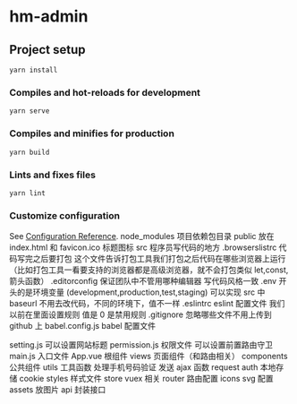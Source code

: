 # hm-admin

## Project setup

```
yarn install
```

### Compiles and hot-reloads for development

```
yarn serve
```

### Compiles and minifies for production

```
yarn build
```

### Lints and fixes files

```
yarn lint
```

### Customize configuration

See [Configuration Reference](https://cli.vuejs.org/config/).
node_modules 项目依赖包目录
public 放在 index.html 和 favicon.ico 标题图标
src 程序员写代码的地方
.browserslistrc 代码写完之后要打包 这个文件告诉打包工具我们打包之后代码在哪些浏览器上运行 （比如打包工具一看要支持的浏览器都是高级浏览器，就不会打包类似 let,const,箭头函数）
.editorconfig 保证团队中不管用哪种编辑器 写代码风格一致
.env 开头的是环境变量 (development,production,test,staging) 可以实现 src 中 baseurl 不用去改代码，不同的环境下，值不一样
.eslintrc eslint 配置文件 我们以前在里面设置规则 值是 0 是禁用规则
.gitignore 忽略哪些文件不用上传到 github 上
babel.config.js babel 配置文件

setting.js 可以设置网站标题
permission.js 权限文件 可以设置前置路由守卫
main.js 入口文件
App.vue 根组件
views 页面组件（和路由相关）
components 公共组件
utils 工具函数 处理手机号码验证 发送 ajax 函数 request auth 本地存储 cookie
styles 样式文件
store vuex 相关
router 路由配置
icons svg 配置
assets 放图片
api 封装接口
